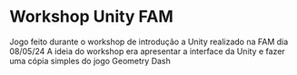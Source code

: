 # Workshop Unity FAM
 Jogo feito durante o workshop de introdução a Unity realizado na FAM dia 08/05/24
 A ideia do workshop era apresentar a interface da Unity e fazer uma cópia simples do jogo Geometry Dash 
